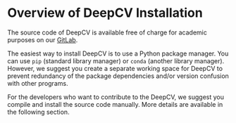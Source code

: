 # Overview of DeepCV Installation

The source code of DeepCV is available free of charge for academic purposes on our [GitLab](https://gitlab.uzh.ch/lubergroup/deepcv).

The easiest way to install DeepCV is to use a Python package manager. You can use `pip` (standard library manager) or `conda` (another library manager). 
However, we suggest you create a separate working space for DeepCV to prevent redundancy of the package dependencies and/or version confusion with other programs.

For the developers who want to contribute to the DeepCV, we suggest you compile and install the source code manually. More details are available in the following section.
